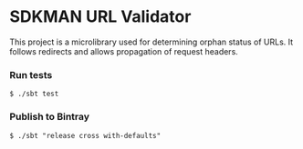 # SDKMAN URL Validator

This project is a microlibrary used for determining orphan status of URLs. It follows redirects and allows propagation of request headers.

### Run tests

    $ ./sbt test

### Publish to Bintray

    $ ./sbt "release cross with-defaults"
